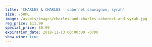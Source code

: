 ```yaml
---
title: 'CHARLES & CHARLES - cabernet sauvignon, syrah'
size: 750ML
image: /assets/images/charles-and-charles-cabernet-and-syrah.jpg
reg_price: $11.99
special_price: $9.99
expiration_date: 2018-11-13 00:00:00 -0700
show_wine: true
---
```


